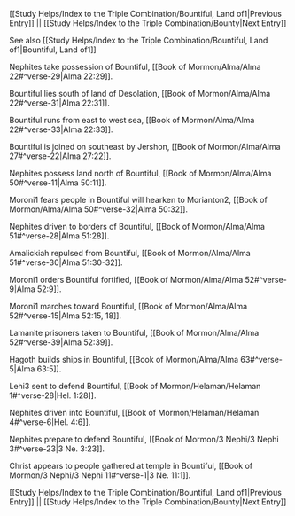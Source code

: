 [[Study Helps/Index to the Triple Combination/Bountiful, Land of1|Previous Entry]]  ||  [[Study Helps/Index to the Triple Combination/Bounty|Next Entry]]

 See also [[Study Helps/Index to the Triple Combination/Bountiful, Land of1|Bountiful, Land of1]]

 Nephites take possession of Bountiful, [[Book of Mormon/Alma/Alma 22#^verse-29|Alma 22:29]].

 Bountiful lies south of land of Desolation, [[Book of Mormon/Alma/Alma 22#^verse-31|Alma 22:31]].

 Bountiful runs from east to west sea, [[Book of Mormon/Alma/Alma 22#^verse-33|Alma 22:33]].

 Bountiful is joined on southeast by Jershon, [[Book of Mormon/Alma/Alma 27#^verse-22|Alma 27:22]].

 Nephites possess land north of Bountiful, [[Book of Mormon/Alma/Alma 50#^verse-11|Alma 50:11]].

 Moroni1 fears people in Bountiful will hearken to Morianton2, [[Book of Mormon/Alma/Alma 50#^verse-32|Alma 50:32]].

 Nephites driven to borders of Bountiful, [[Book of Mormon/Alma/Alma 51#^verse-28|Alma 51:28]].

 Amalickiah repulsed from Bountiful, [[Book of Mormon/Alma/Alma 51#^verse-30|Alma 51:30-32]].

 Moroni1 orders Bountiful fortified, [[Book of Mormon/Alma/Alma 52#^verse-9|Alma 52:9]].

 Moroni1 marches toward Bountiful, [[Book of Mormon/Alma/Alma 52#^verse-15|Alma 52:15, 18]].

 Lamanite prisoners taken to Bountiful, [[Book of Mormon/Alma/Alma 52#^verse-39|Alma 52:39]].

 Hagoth builds ships in Bountiful, [[Book of Mormon/Alma/Alma 63#^verse-5|Alma 63:5]].

 Lehi3 sent to defend Bountiful, [[Book of Mormon/Helaman/Helaman 1#^verse-28|Hel. 1:28]].

 Nephites driven into Bountiful, [[Book of Mormon/Helaman/Helaman 4#^verse-6|Hel. 4:6]].

 Nephites prepare to defend Bountiful, [[Book of Mormon/3 Nephi/3 Nephi 3#^verse-23|3 Ne. 3:23]].

 Christ appears to people gathered at temple in Bountiful, [[Book of Mormon/3 Nephi/3 Nephi 11#^verse-1|3 Ne. 11:1]].

[[Study Helps/Index to the Triple Combination/Bountiful, Land of1|Previous Entry]]  ||  [[Study Helps/Index to the Triple Combination/Bounty|Next Entry]]
